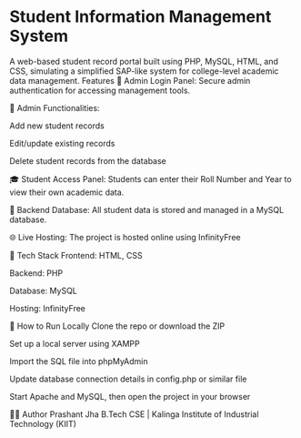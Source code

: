 # Student Information Management System
A web-based student record portal built using PHP, MySQL, HTML, and CSS, simulating a simplified SAP-like system for college-level academic data management.
Features
🔐 Admin Login Panel:
Secure admin authentication for accessing management tools.

🧾 Admin Functionalities:

Add new student records

Edit/update existing records

Delete student records from the database

🎓 Student Access Panel:
Students can enter their Roll Number and Year to view their own academic data.

💽 Backend Database:
All student data is stored and managed in a MySQL database.

🌐 Live Hosting:
The project is hosted online using InfinityFree

📁 Tech Stack
Frontend: HTML, CSS

Backend: PHP

Database: MySQL

Hosting: InfinityFree

🚀 How to Run Locally
Clone the repo or download the ZIP

Set up a local server using XAMPP

Import the SQL file into phpMyAdmin

Update database connection details in config.php or similar file

Start Apache and MySQL, then open the project in your browser

👨‍💻 Author
Prashant Jha
B.Tech CSE | Kalinga Institute of Industrial Technology (KIIT)
